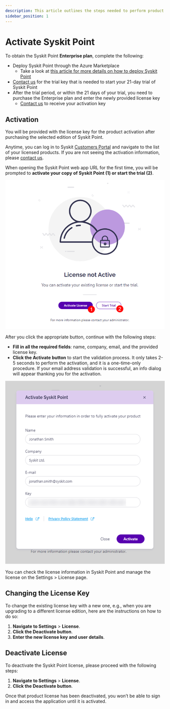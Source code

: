 ```yaml
---
description: This article outlines the steps needed to perform product activation.
sidebar_position: 1
---
```


# Activate Syskit Point

To obtain the Syskit Point **Enterprise plan**, complete the following: 

* Deploy Syskit Point through the Azure Marketplace
    * Take a look at [this article for more details on how to deploy Syskit Point](../../set-up-point-enterprise/deployment/deploy-syskit-point.md)  
* [Contact us](https://www.syskit.com/company/contact-us) for the trial key that is needed to start your 21-day trial of Syskit Point 
* After the trial period, or within the 21 days of your trial, you need to purchase the Enterprise plan and enter the newly provided license key
   * [Contact us](https://www.syskit.com/company/contact-us) to receive your activation key

## Activation

You will be provided with the license key for the product activation after purchasing the selected edition of Syskit Point.

Anytime, you can log in to Syskit [Customers Portal](https://my.syskit.com/) and navigate to the list of your licensed products. If you are not seeing the activation information, please [contact us](https://www.syskit.com/company/contact-us).

When opening the Syskit Point web app URL for the first time, you will be prompted to **activate your copy of Syskit Point (1) or start the trial (2)**.

![Activation Screen](../../../static/img/activate-syskit-point-license-not-active.png)

After you click the appropriate button, continue with the following steps:
* **Fill in all the required fields**: name, company, email, and the provided license key. 
* **Click the Activate button** to start the validation process. It only takes 2-5 seconds to perform the activation, and it is a one-time-only procedure. If your email address validation is successful, an info dialog will appear thanking you for the activation. 

![Activation Dialog](../../../static/img/activate-syskit-point-activation-dialog.png)

You can check the license information in Syskit Point and manage the license on the Settings &gt; License page.

## Changing the License Key

To change the existing license key with a new one, e.g., when you are upgrading to a different license edition, here are the instructions on how to do so:

1. **Navigate to Settings** &gt; **License**.
2. **Click the Deactivate button**.
3. **Enter the new license key and user details**.

## **Deactivate License**

To deactivate the Syskit Point license, please proceed with the following steps:

1. **Navigate to Settings** &gt; **License**. 
2. **Click the Deactivate button**. 

Once that product license has been deactivated, you won’t be able to sign in and access the application until it is activated.

